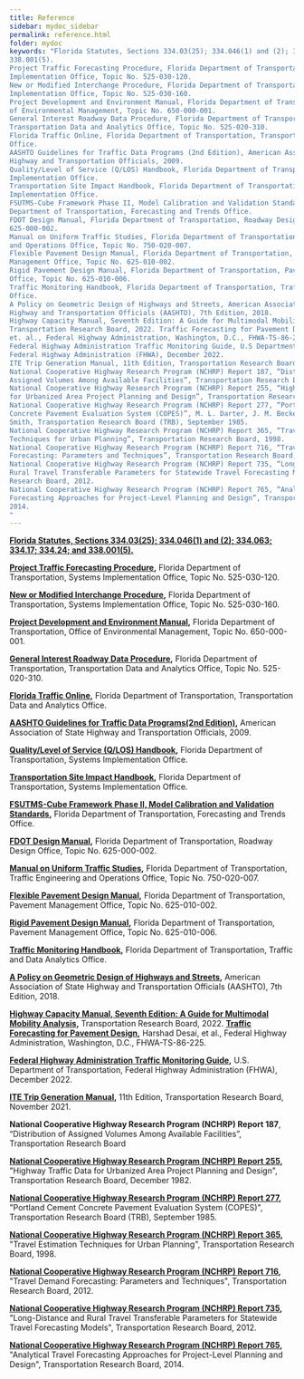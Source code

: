 ```yaml
---
title: Reference
sidebar: mydoc_sidebar
permalink: reference.html
folder: mydoc
keywords: "Florida Statutes, Sections 334.03(25); 334.046(1) and (2); 334.063; 334.17; 334.24; and
338.001(5).
Project Traffic Forecasting Procedure, Florida Department of Transportation, Systems
Implementation Office, Topic No. 525-030-120.
New or Modified Interchange Procedure, Florida Department of Transportation, Systems
Implementation Office, Topic No. 525-030-160.
Project Development and Environment Manual, Florida Department of Transportation, Office
of Environmental Management, Topic No. 650-000-001.
General Interest Roadway Data Procedure, Florida Department of Transportation,
Transportation Data and Analytics Office, Topic No. 525-020-310.
Florida Traffic Online, Florida Department of Transportation, Transportation Data and Analytics
Office.
AASHTO Guidelines for Traffic Data Programs (2nd Edition), American Association of State
Highway and Transportation Officials, 2009.
Quality/Level of Service (Q/LOS) Handbook, Florida Department of Transportation, Systems
Implementation Office.
Transportation Site Impact Handbook, Florida Department of Transportation, Systems
Implementation Office.
FSUTMS-Cube Framework Phase II, Model Calibration and Validation Standards, Florida
Department of Transportation, Forecasting and Trends Office.
FDOT Design Manual, Florida Department of Transportation, Roadway Design Office, Topic No.
625-000-002.
Manual on Uniform Traffic Studies, Florida Department of Transportation, Traffic Engineering
and Operations Office, Topic No. 750-020-007.
Flexible Pavement Design Manual, Florida Department of Transportation, Pavement
Management Office, Topic No. 625-010-002.
Rigid Pavement Design Manual, Florida Department of Transportation, Pavement Management
Office, Topic No. 625-010-006.
Traffic Monitoring Handbook, Florida Department of Transportation, Traffic and Data Analytics
Office.
A Policy on Geometric Design of Highways and Streets, American Association of State
Highway and Transportation Officials (AASHTO), 7th Edition, 2018.
Highway Capacity Manual, Seventh Edition: A Guide for Multimodal Mobility Analysis,
Transportation Research Board, 2022. Traffic Forecasting for Pavement Design, Harshad Desai,
et. al., Federal Highway Administration, Washington, D.C., FHWA-TS-86-225.
Federal Highway Administration Traffic Monitoring Guide, U.S Department of Transportation,
Federal Highway Administration (FHWA), December 2022.
ITE Trip Generation Manual, 11th Edition, Transportation Research Board, November 2021.
National Cooperative Highway Research Program (NCHRP) Report 187, “Distribution of
Assigned Volumes Among Available Facilities”, Transportation Research Board.
National Cooperative Highway Research Program (NCHRP) Report 255, “Highway Traffic Data
for Urbanized Area Project Planning and Design”, Transportation Research Board, December 1982.
National Cooperative Highway Research Program (NCHRP) Report 277, “Portland Cement
Concrete Pavement Evaluation System (COPES)”, M. L. Darter, J. M. Becker, M. B. Snyder and R. E.
Smith, Transportation Research Board (TRB), September 1985.
National Cooperative Highway Research Program (NCHRP) Report 365, “Travel Estimation
Techniques for Urban Planning”, Transportation Research Board, 1998.
National Cooperative Highway Research Program (NCHRP) Report 716, “Travel Demand
Forecasting: Parameters and Techniques”, Transportation Research Board, 2012.
National Cooperative Highway Research Program (NCHRP) Report 735, “Long-Distance and
Rural Travel Transferable Parameters for Statewide Travel Forecasting Models”, Transportation
Research Board, 2012.
National Cooperative Highway Research Program (NCHRP) Report 765, “Analytical Travel
Forecasting Approaches for Project-Level Planning and Design”, Transportation Research Board,
2014.
"
---
```


<b><a href="http://www.leg.state.fl.us/statutes/index.cfm?App_mode=Display_Statute&URL=0300-0399/0334/0334ContentsIndex.html" target="_blank">Florida Statutes, Sections 334.03(25); 334.046(1) and (2); 334.063; 334.17; 334.24; and 338.001(5).</a></b>

<b><a href="https://pdl.fdot.gov/api/procedures/downloadProcedure/525-030-120" target="_blank">Project Traffic Forecasting Procedure</a>,</b> Florida Department of Transportation, Systems Implementation Office, Topic No. 525-030-120.

<b><a href="https://pdl.fdot.gov/api/procedures/downloadProcedure/525-030-160" target="_blank">New or Modified Interchange Procedure</a>,</b> Florida Department of Transportation, Systems Implementation Office, Topic No. 525-030-160.

<b><a href="https://www.fdot.gov/environment/pubs/pdeman/pdeman1.shtm" target="_blank">Project Development and Environment Manual</a>,</b> Florida Department of Transportation, Office of Environmental Management, Topic No. 650-000-001.

<b><a href="https://pdl.fdot.gov/api/procedures/downloadProcedure/525-020-310" target="_blank">General Interest Roadway Data Procedure</a>,</b> Florida Department of Transportation, Transportation Data and Analytics Office, Topic No. 525-020-310.

<b><a href="https://tdaappsprod.dot.state.fl.us/fto/" target="_blank">Florida Traffic Online</a>,</b> Florida Department of Transportation, Transportation Data and Analytics Office.

<b><a href="https://store.transportation.org/Item/PublicationDetail?ID=1393" target="_blank">AASHTO Guidelines for Traffic Data Programs(2nd Edition)</a>,</b>  American Association of State Highway and Transportation Officials, 2009.

<b><a href="https://fdotwww.blob.core.windows.net/sitefinity/docs/default-source/planning/systems/systems-management/document-repository/qlos/fdot_qlos_handbook_v6-0_clean-june-2023.pdf?sfvrsn=198c6846_2" target="_blank">Quality/Level of Service (Q/LOS) Handbook</a>,</b> Florida Department of Transportation, Systems Implementation Office.

<b><a href="https://fdotwww.blob.core.windows.net/sitefinity/docs/default-source/planning/systems/systems-management/document-repository/site-impact/mtsih_20240325.pdf?sfvrsn=9115a0df_1" target="_blank">Transportation Site Impact Handbook</a>,</b> Florida Department of Transportation, Systems Implementation Office.

<b><a href="http://www.fsutmsonline.net/images/uploads/reports/FR2_FDOT_Model_CalVal_Standards_Final_Report_10.2.08.pdf" target="_blank">FSUTMS-Cube Framework Phase II, Model Calibration and Validation Standards</a>,</b> Florida Department of Transportation, Forecasting and Trends Office.

<b><a href="https://www.fdot.gov/roadway/fdm/default.shtm" target="_blank">FDOT Design Manual</a>,</b> Florida Department of Transportation, Roadway Design Office, Topic No. 625-000-002.

<b><a href="https://www.fdot.gov/traffic/trafficservices/trafficstudies.shtm/muts.shtm" target="_blank">Manual on Uniform Traffic Studies</a>,</b> Florida Department of Transportation, Traffic Engineering and Operations Office, Topic No. 750-020-007.

<b><a href="https://fdotwww.blob.core.windows.net/sitefinity/docs/default-source/roadway/pm/publications/2023fpdm.pdf?sfvrsn=22f4536c_2" target="_blank">Flexible Pavement Design Manual</a>,</b> Florida Department of Transportation, Pavement Management Office, Topic No. 625-010-002.

<b><a href="https://fdotwww.blob.core.windows.net/sitefinity/docs/default-source/roadway/pm/publications/2022rpdm.pdf" target="_blank">Rigid Pavement Design Manual</a>,</b> Florida Department of Transportation, Pavement Management Office, Topic No. 625-010-006.

<b><a href="https://fdotwww.blob.core.windows.net/sitefinity/docs/default-source/statistics/docs/tmhandbook.pdf?sfvrsn=e8a9f204_6" target="_blank">Traffic Monitoring Handbook</a>,</b> Florida Department of Transportation, Traffic and Data Analytics Office.

<b><a href="https://store.transportation.org/item/collectiondetail/180" target="_blank">A Policy on Geometric Design of Highways and Streets</a>,</b> American Association of State Highway and Transportation Officials (AASHTO), 7th Edition, 2018.

<b><a href="https://nap.nationalacademies.org/catalog/26432/highway-capacity-manual-7th-edition-a-guide-for-multimodal-mobility" target="_blank">Highway Capacity Manual, Seventh Edition: A Guide for Multimodal Mobility Analysis</a>,</b> Transportation Research Board, 2022. <b><a href="https://uknowledge.uky.edu/cgi/viewcontent.cgi?article=1757&context=ktc_researchreports" target="_blank">Traffic Forecasting for Pavement Design</a>,</b> Harshad Desai, et al., Federal Highway Administration, Washington, D.C., FHWA-TS-86-225.

<b><a href="https://www.fhwa.dot.gov/policyinformation/tmguide/2022_TMG_Final_Report.pdf" target="_blank">Federal Highway Administration Traffic Monitoring Guide</a>,</b> U.S. Department of Transportation, Federal Highway Administration (FHWA), December 2022.

<b><a href="https://www.ite.org/technical-resources/topics/trip-and-parking-generation/" target="_blank">ITE Trip Generation Manual</a>,</b> 11th Edition, Transportation Research Board, November 2021.

<b>National Cooperative Highway Research Program (NCHRP) Report 187</b>, “Distribution of Assigned Volumes Among Available Facilities”, Transportation Research Board

<b><a href="https://onlinepubs.trb.org/Onlinepubs/nchrp/nchrp_rpt_255.pdf" target="_blank">National Cooperative Highway Research Program (NCHRP) Report 255</a>,</b> "Highway Traffic Data for Urbanized Area Project Planning and Design", Transportation Research Board, December 1982.

<b><a href="http://onlinepubs.trb.org/Onlinepubs/nchrp/nchrp_rpt_277.pdf" target="_blank">National Cooperative Highway Research Program (NCHRP) Report 277</a>,</b> "Portland Cement Concrete Pavement Evaluation System (COPES)", Transportation Research Board (TRB), September 1985.

<b><a href="https://onlinepubs.trb.org/Onlinepubs/nchrp/nchrp_rpt_365.pdf" target="_blank">National Cooperative Highway Research Program (NCHRP) Report 365</a>,</b> "Travel Estimation Techniques for Urban Planning", Transportation Research Board, 1998.

<b><a href="https://onlinepubs.trb.org/Onlinepubs/nchrp/nchrp_rpt_716.pdf" target="_blank">National Cooperative Highway Research Program (NCHRP) Report 716</a>,</b> "Travel Demand Forecasting: Parameters and Techniques", Transportation Research Board, 2012.

<b><a href="https://onlinepubs.trb.org/Onlinepubs/nchrp/nchrp_rpt_735.pdf" target="_blank">National Cooperative Highway Research Program (NCHRP) Report 735</a>,</b> "Long-Distance and Rural Travel Transferable Parameters for Statewide Travel Forecasting Models", Transportation Research Board, 2012.

<b><a href="https://onlinepubs.trb.org/Onlinepubs/nchrp/nchrp_rpt_765.pdf" target="_blank">National Cooperative Highway Research Program (NCHRP) Report 765</a>,</b> "Analytical Travel Forecasting Approaches for Project-Level Planning and Design", Transportation Research Board, 2014.
